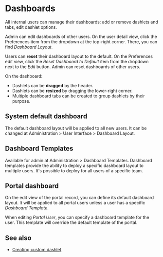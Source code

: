 # Dashboards

All internal users can manage their dashboards: add or remove dashlets and tabs, edit dashlet options.

Admin can edit dashboards of other users. On the user detail view, click the Preferences item from the dropdown at the top-right corner. There, you can find *Dashboard Layout*.

Users can **reset** their dashboard layout to the default. On the Preferences edit view, click the *Reset Dashboard to Default* item from the dropdown next to the *Edit* button. Admin can reset dashboards of other users.

On the dashboard:

* Dashlets can be **dragged** by the header.
* Dashlets can be **resized** by dragging the lower-right corner.
* Multiple dashboard tabs can be created to group dashlets by their purpose.

## System default dashboard

The default dashboard layout will be applied to all new users. It can be changed at Administration > User Interface > Dashboard Layout.

## Dashboard Templates

Available for admin at Administration > Dashboard Templates. Dashboard templates provide the ability to deploy a specific dashboard layout to multiple users. It's possible to deploy for all users of a specific team.


## Portal dashboard

On the edit view of the portal record, you can define its default dashboard layout. It will be applied to all portal users unless a user has a specific *Dashboard Template*.

When editing *Portal User*, you can specify a dashboard template for the user. This template will override the default template of the portal.

## See also

* [Creating custom dashlet](../development/how-to-create-a-dashlet.md)
